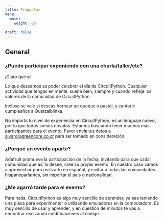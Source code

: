 ```yaml
---
title: Preguntas
menu:
  main:
    weight: 80
    
draft: false
---
```


## General

### ¿Puedo participar exponiendo con una charla/taller/etc?

¡Claro que sí!

Lo que deseamos es poder celebrar el día de CircuitPython. Cualquier actividad que tengas en mente, suena bien, siempre y cuando refleje los valores de la comunidad de CircuitPython.

Incluso se vale si deseas hornear un queque o pastel, y cantarle cumpleaños a Quetzalblinka.

No importa tu nivel de experiencia en CircuitPython, es un lenguaje nuevo, por lo que todos somos novatos. Estamos buscando tener muchos más participantes para el evento. Favor envía tus datos a alvaro@greencore.co.cr para ser tomado en consideración.

### ¿Porqué un evento aparte?

Adafruit promueve la participación de la fecha, invitando para que cada comunidad que así lo desee, cree su propio evento. En nuestro caso vamos a aprovechar para realizarlo en español, y invitar a todas las comunidades hispanoparlantes, sin importar el país o nacionalidad.

### ¿Me agarró tarde para el evento?

Para nada. CircuitPython es algo muy sencillo de aprender, ya sea teniendo una placa para experimentar o utilizando emuladores en la computadora. Es muy sencillo de usar y aprender, y en cuestión de minutos te vas a encontrar realizando modificaciones al código.
